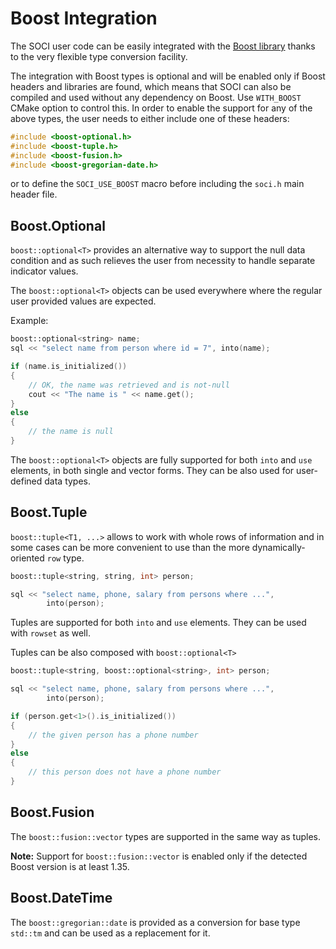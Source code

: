 # Boost Integration

The SOCI user code can be easily integrated with the [Boost library](https://www.boost.org/) thanks to the very flexible type conversion facility.

The integration with Boost types is optional and will be enabled only if Boost headers and libraries are found, which means that SOCI can also be compiled and used without any dependency on Boost. Use `WITH_BOOST` CMake option to control this.
In order to enable the support for any of the above types, the user needs to either include one of these headers:

```cpp
#include <boost-optional.h>
#include <boost-tuple.h>
#include <boost-fusion.h>
#include <boost-gregorian-date.h>
```

or to define the `SOCI_USE_BOOST` macro before including the `soci.h` main header file.

## Boost.Optional

`boost::optional<T>` provides an alternative way to support the null data condition and as such relieves the user from necessity to handle separate indicator values.

The `boost::optional<T>` objects can be used everywhere where the regular user provided values are expected.

Example:

```cpp
boost::optional<string> name;
sql << "select name from person where id = 7", into(name);

if (name.is_initialized())
{
    // OK, the name was retrieved and is not-null
    cout << "The name is " << name.get();
}
else
{
    // the name is null
}
```

The `boost::optional<T>` objects are fully supported for both `into` and `use` elements, in both single and vector forms. They can be also used for user-defined data types.

## Boost.Tuple

`boost::tuple<T1, ...>` allows to work with whole rows of information and in some cases can be more convenient to use than the more dynamically-oriented `row` type.

```cpp
boost::tuple<string, string, int> person;

sql << "select name, phone, salary from persons where ...",
        into(person);
```

Tuples are supported for both `into` and `use` elements.
They can be used with `rowset` as well.

Tuples can be also composed with `boost::optional<T>`

```cpp
boost::tuple<string, boost::optional<string>, int> person;

sql << "select name, phone, salary from persons where ...",
        into(person);

if (person.get<1>().is_initialized())
{
    // the given person has a phone number
}
else
{
    // this person does not have a phone number
}
```

## Boost.Fusion

The `boost::fusion::vector` types are supported in the same way as tuples.

**Note:** Support for `boost::fusion::vector` is enabled only if the detected Boost version is at least 1.35.

## Boost.DateTime

The `boost::gregorian::date` is provided as a conversion for base type `std::tm` and can be used as a replacement for it.
